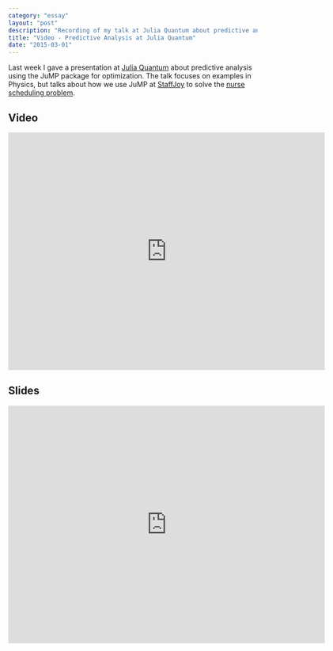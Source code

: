 ```yaml
---
category: "essay"
layout: "post"
description: "Recording of my talk at Julia Quantum about predictive analysis in Julia"
title: "Video - Predictive Analysis at Julia Quantum"
date: "2015-03-01"
---
```


Last week I gave a presentation at [Julia Quantum](http://juliaquantum.github.io) about predictive analysis using the JuMP package for optimization. The talk focuses on examples in Physics, but talks about how we use JuMP at [StaffJoy](https://www.staffjoy.com) to solve the [nurse scheduling problem](https://en.wikipedia.org/wiki/Nurse_scheduling_problem).

## Video

<iframe width="640" height="480" src="https://www.youtube-nocookie.com/embed/MANoOghiCbQ" frameborder="0" allowfullscreen></iframe>


## Slides

<iframe src="https://docs.google.com/presentation/d/1opWpSlkQvTcJbXfgzWbxlymA9fBgkqpEO_cxUFKHvJw/embed?start=false&loop=false&delayms=3000" frameborder="0" width="640" height="480" allowfullscreen="true" mozallowfullscreen="true" webkitallowfullscreen="true"></iframe>

